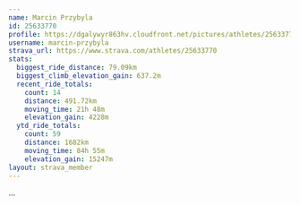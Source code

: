 ```yaml
---
name: Marcin Przybyla
id: 25633770
profile: https://dgalywyr863hv.cloudfront.net/pictures/athletes/25633770/12947173/2/large.jpg
username: marcin-przybyla
strava_url: https://www.strava.com/athletes/25633770
stats:
  biggest_ride_distance: 79.09km
  biggest_climb_elevation_gain: 637.2m
  recent_ride_totals:
    count: 14
    distance: 491.72km
    moving_time: 21h 48m
    elevation_gain: 4228m
  ytd_ride_totals:
    count: 59
    distance: 1682km
    moving_time: 84h 55m
    elevation_gain: 15247m
layout: strava_member
--- 
```

...
